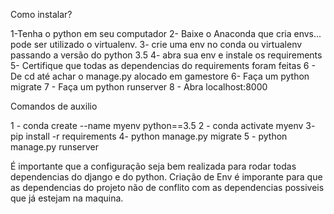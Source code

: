 Como instalar?

1-Tenha o python em seu computador
2- Baixe o Anaconda que cria envs... pode ser utilizado o virtualenv.
3- crie uma env no conda ou virtualenv passando a versão do python 3.5
4-  abra sua env e instale os requirements
5- Certifique que todas as dependencias do requirements foram feitas
6 - De cd até achar o manage.py  alocado em gamestore
6- Faça um python migrate
7 -  Faça um python runserver
8 - Abra localhost:8000


Comandos de auxilio

1 - conda create --name myenv python==3.5
2 - conda activate myenv
3-  pip install -r requirements
4-  python manage.py migrate
5 - python manage.py runserver


É importante que a configuração seja bem realizada para rodar todas dependencias do django e do python.
Criação de Env é imporante para que as dependencias do projeto não de conflito com as dependencias possiveis que já estejam na maquina.
